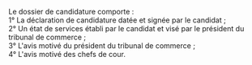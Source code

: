 
  
Le dossier de candidature comporte :  
 1° La déclaration de candidature datée et signée par le candidat ;  
 2° Un état de services établi par le candidat et visé par le président du tribunal de commerce ;  
 3° L'avis motivé du président du tribunal de commerce ;  
 4° L'avis motivé des chefs de cour.

